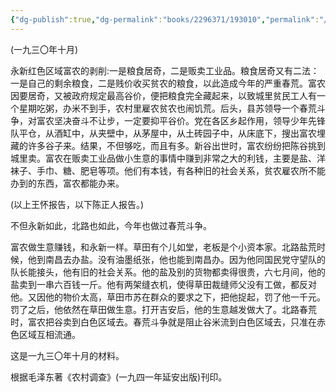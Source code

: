 ```yaml
---
{"dg-publish":true,"dg-permalink":"books/2296371/193010","permalink":"/books/2296371/193010/","metatags":{"description":"本文集是在一九四一年延安出版的《农村调查》一书的基础上增订而成的。这次增补了《反对本本主义》、《总政治部关于调查人口和土地状况的通知》、《关于农村调查》、《中国佃农生活举例》、《寻乌调查》五篇著作。收入本文集的著作分为两部分，一部分是论述调查研究的文章，一部分是调查报告和土地法。","og:site_name":"DavonOs","og:title":"毛泽东农村调查文集","og:type":"book","og:url":"https://zuji.eu.org/books/2296371/193010","og:image":"https://pic.cyol.com/img/20230328/img_9601a3490e41a8eb1c1a2908ec3056e6c602.png","og:image:width":"50","og:image:alt":"bookcover"},"dgShowInlineTitle":true,"created":"2025-08-09 18:08","updated":"2025-08-22 19:24"}
---
```





(一九三〇年十月)

永新红色区域富农的剥削:一是粮食居奇，二是贩卖工业品。粮食居奇又有二法：一是自己的剩余粮食，二是贱价收买贫农的粮食，以此造成今年的严重春荒。富农因要居奇，又被政府规定最高谷价，便把粮食完全藏起来，以致城里贫民工人有一个星期吃粥，办米不到手，农村里雇农贫农也闹饥荒。后头，县苏领导一个春荒斗争，对富农坚决奋斗不让步，一定要抑平谷价。党在各区乡起作用，领导少年先锋队平仓，从酒缸中，从夹壁中，从茅屋中，从土砖园子中，从床底下，搜出富农埋藏的许多谷子来。结果，不但够吃，而且有多。新谷出世时，富农纷纷把陈谷挑到城里卖。富农在贩卖工业品做小生意的事情中赚到非常之大的利钱，主要是盐、洋袜子、手巾、糖、肥皂等项。他们有本钱，有各种旧的社会关系，贫农雇农所不能办到的东西，富农都能办来。

(以上王怀报告，以下陈正人报告。)

不但永新如此，北路也如此，今年也做过春荒斗争。

富农做生意赚钱，和永新一样。草田有个儿如堂，老板是个小资本家。北路盐荒时候，他到南昌去办盐。没有油墨纸张，他也能到南昌办。因为他同国民党守望队的队长能接头，他有旧的社会关系。他的盐及别的货物都卖得很贵，六七月间，他的盐卖到一串六百钱一斤。他有两架缝衣机，使得草田裁缝师父没有工做，都反对他。又因他的物价太高，草田市苏在群众的要求之下，把他捉起，罚了他一千元。罚了之后，他依然在草田做生意。打开吉安后，他的生意越发做大了。北路春荒时，富农把谷卖到白色区域去。春荒斗争就是阻止谷米流到白色区域去，只准在赤色区域互相流通。

这是一九三〇年十月的材料。

根据毛泽东著《农村调查》(一九四一年延安出版)刊印。